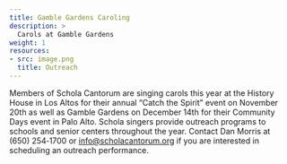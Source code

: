 ```yaml
---
title: Gamble Gardens Caroling
description: >
  Carols at Gamble Gardens
weight: 1
resources:
- src: image.png
  title: Outreach
---
```


Members of Schola Cantorum are singing carols this year at the History House in
Los Altos for their annual “Catch the Spirit” event on November 20th as well as
Gamble Gardens on December 14th for their Community Days event in Palo Alto.
Schola singers provide outreach programs to schools and senior centers
throughout the year. Contact Dan Morris at (650) 254&#x2011;1700 or
[info@scholacantorum.org](mailto:info@scholacantorum.org) if you are interested
in scheduling an outreach performance.
